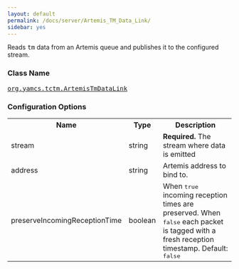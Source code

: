 ```yaml
---
layout: default
permalink: /docs/server/Artemis_TM_Data_Link/
sidebar: yes
---
```


Reads <tt>tm</tt> data from an Artemis queue and publishes it to the configured stream.

### Class Name
[<tt>org.yamcs.tctm.ArtemisTmDataLink</tt>](https://javadoc.io/page/org.yamcs/yamcs-core/latest/org/yamcs/tctm/ArtemisTmDataLink.html)

### Configuration Options

<table class="inline">
  <tr>
    <th>Name</th>
    <th>Type</th>
    <th>Description</th>
  </tr>
  <tr>
    <td class="code">stream</td>
    <td class="code">string</td>
    <td><b>Required.</b> The stream where data is emitted</td>
  </tr>
  <tr>
    <td class="code">address</td>
    <td class="code">string</td>
    <td>
      Artemis address to bind to.
    </td>
  </tr>
  <tr>
    <td class="code">preserveIncomingReceptionTime</td>
    <td class="code">boolean</td>
    <td>
      When <tt>true</tt> incoming reception times are preserved. When <tt>false</tt> each packet is tagged with a fresh reception timestamp. Default: <tt>false</tt>
    </td>
  </tr>
</table>
